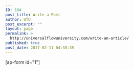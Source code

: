 ```yaml
---
ID: 184
post_title: Write a Post
author: UfU
post_excerpt: ""
layout: page
permalink: >
  http://universalflowuniversity.com/write-an-article/
published: true
post_date: 2017-02-11 04:38:35
---
```

[ap-form id="1"]